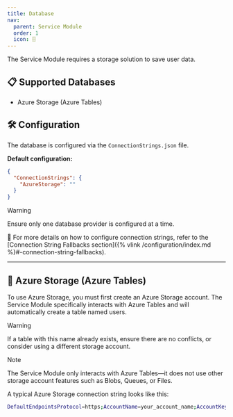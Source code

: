 ```yaml
---
title: Database
nav:
  parent: Service Module
  order: 1
  icon: 🗄️
---
```


The Service Module requires a storage solution to save user data.

## 📋 Supported Databases
- Azure Storage (Azure Tables)

## 🛠️ Configuration
The database is configured via the `ConnectionStrings.json` file.

**Default configuration:**
```json
{
  "ConnectionStrings": {
    "AzureStorage": ""
  }
}
```
> [!Warning]
> Ensure only one database provider is configured at a time.

🔗 For more details on how to configure connection strings, refer to the [Connection String Fallbacks section]({% vlink /configuration/index.md %}#-connection-string-fallbacks).

---

## 🏢 Azure Storage (Azure Tables)
To use Azure Storage, you must first create an Azure Storage account. The Service Module specifically interacts with Azure Tables and will automatically create a table named users.

> [!Warning]
> If a table with this name already exists, ensure there are no conflicts, or consider using a different storage account.

> [!Note]
> The Service Module only interacts with Azure Tables—it does not use other storage account features such as Blobs, Queues, or Files.


A typical Azure Storage connection string looks like this:
```bash
DefaultEndpointsProtocol=https;AccountName=your_account_name;AccountKey=your_account_key;TableEndpoint=https://your_account_name.table.core.windows.net/;
```